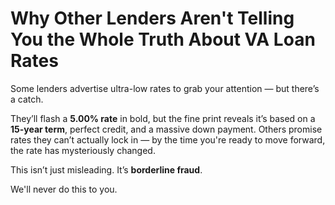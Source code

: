 # Why Other Lenders Aren't Telling You the Whole Truth About VA Loan Rates

Some lenders advertise ultra-low rates to grab your attention — but there’s a catch.

They’ll flash a **5.00% rate** in bold, but the fine print reveals it’s based on a **15-year term**, perfect credit, and a massive down payment. Others promise rates they can’t actually lock in — by the time you're ready to move forward, the rate has mysteriously changed.

This isn’t just misleading. It’s **borderline fraud**.

We'll never do this to you.
